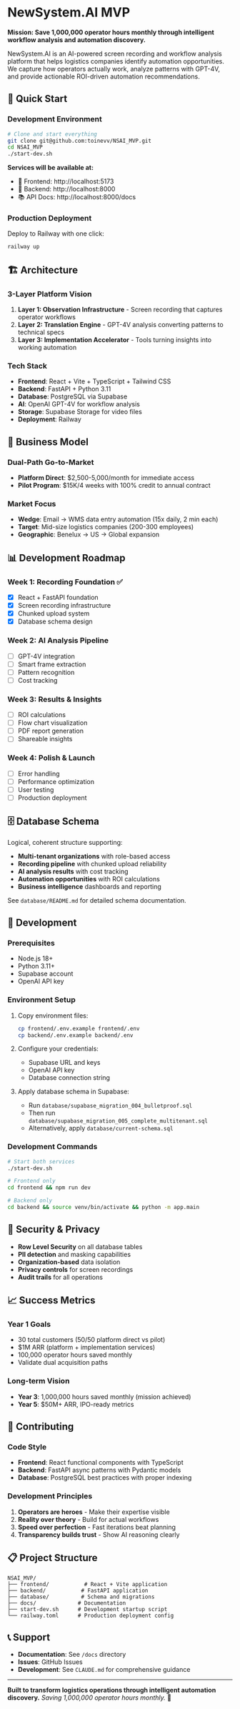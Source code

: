 # NewSystem.AI MVP

**Mission: Save 1,000,000 operator hours monthly through intelligent workflow analysis and automation discovery.**

NewSystem.AI is an AI-powered screen recording and workflow analysis platform that helps logistics companies identify automation opportunities. We capture how operators actually work, analyze patterns with GPT-4V, and provide actionable ROI-driven automation recommendations.

## 🚀 Quick Start

### Development Environment
```bash
# Clone and start everything
git clone git@github.com:toinevv/NSAI_MVP.git
cd NSAI_MVP
./start-dev.sh
```

**Services will be available at:**
- 📱 Frontend: http://localhost:5173
- 🔧 Backend: http://localhost:8000  
- 📚 API Docs: http://localhost:8000/docs

### Production Deployment
Deploy to Railway with one click:
```bash
railway up
```

## 🏗️ Architecture

### 3-Layer Platform Vision
1. **Layer 1: Observation Infrastructure** - Screen recording that captures operator workflows
2. **Layer 2: Translation Engine** - GPT-4V analysis converting patterns to technical specs  
3. **Layer 3: Implementation Accelerator** - Tools turning insights into working automation

### Tech Stack
- **Frontend**: React + Vite + TypeScript + Tailwind CSS
- **Backend**: FastAPI + Python 3.11
- **Database**: PostgreSQL via Supabase
- **AI**: OpenAI GPT-4V for workflow analysis
- **Storage**: Supabase Storage for video files
- **Deployment**: Railway

## 🎯 Business Model

### Dual-Path Go-to-Market
- **Platform Direct**: $2,500-5,000/month for immediate access
- **Pilot Program**: $15K/4 weeks with 100% credit to annual contract

### Market Focus
- **Wedge**: Email → WMS data entry automation (15x daily, 2 min each)
- **Target**: Mid-size logistics companies (200-300 employees) 
- **Geographic**: Benelux → US → Global expansion

## 📊 Development Roadmap

### Week 1: Recording Foundation ✅
- [x] React + FastAPI foundation
- [x] Screen recording infrastructure
- [x] Chunked upload system
- [x] Database schema design

### Week 2: AI Analysis Pipeline
- [ ] GPT-4V integration
- [ ] Smart frame extraction
- [ ] Pattern recognition
- [ ] Cost tracking

### Week 3: Results & Insights  
- [ ] ROI calculations
- [ ] Flow chart visualization
- [ ] PDF report generation
- [ ] Shareable insights

### Week 4: Polish & Launch
- [ ] Error handling
- [ ] Performance optimization
- [ ] User testing
- [ ] Production deployment

## 🗄️ Database Schema

Logical, coherent structure supporting:
- **Multi-tenant organizations** with role-based access
- **Recording pipeline** with chunked upload reliability
- **AI analysis results** with cost tracking
- **Automation opportunities** with ROI calculations
- **Business intelligence** dashboards and reporting

See `database/README.md` for detailed schema documentation.

## 🔧 Development

### Prerequisites
- Node.js 18+
- Python 3.11+
- Supabase account
- OpenAI API key

### Environment Setup
1. Copy environment files:
   ```bash
   cp frontend/.env.example frontend/.env
   cp backend/.env.example backend/.env
   ```

2. Configure your credentials:
   - Supabase URL and keys
   - OpenAI API key
   - Database connection string

3. Apply database schema in Supabase:
   - Run `database/supabase_migration_004_bulletproof.sql`
   - Then run `database/supabase_migration_005_complete_multitenant.sql`
   - Alternatively, apply `database/current-schema.sql`

### Development Commands
```bash
# Start both services
./start-dev.sh

# Frontend only
cd frontend && npm run dev

# Backend only  
cd backend && source venv/bin/activate && python -m app.main

```

## 🔐 Security & Privacy

- **Row Level Security** on all database tables
- **PII detection** and masking capabilities
- **Organization-based** data isolation
- **Privacy controls** for screen recordings
- **Audit trails** for all operations

## 📈 Success Metrics

### Year 1 Goals
- 30 total customers (50/50 platform direct vs pilot)
- $1M ARR (platform + implementation services)
- 100,000 operator hours saved monthly
- Validate dual acquisition paths

### Long-term Vision
- **Year 3**: 1,000,000 hours saved monthly (mission achieved)
- **Year 5**: $50M+ ARR, IPO-ready metrics

## 🤝 Contributing

### Code Style
- **Frontend**: React functional components with TypeScript
- **Backend**: FastAPI async patterns with Pydantic models
- **Database**: PostgreSQL best practices with proper indexing

### Development Principles
1. **Operators are heroes** - Make their expertise visible
2. **Reality over theory** - Build for actual workflows  
3. **Speed over perfection** - Fast iterations beat planning
4. **Transparency builds trust** - Show AI reasoning clearly

## 📋 Project Structure

```
NSAI_MVP/
├── frontend/           # React + Vite application
├── backend/           # FastAPI application  
├── database/          # Schema and migrations
├── docs/             # Documentation
├── start-dev.sh      # Development startup script
└── railway.toml      # Production deployment config
```

## 📞 Support

- **Documentation**: See `/docs` directory
- **Issues**: GitHub Issues
- **Development**: See `CLAUDE.md` for comprehensive guidance

---

**Built to transform logistics operations through intelligent automation discovery.**
*Saving 1,000,000 operator hours monthly.* 🚀
